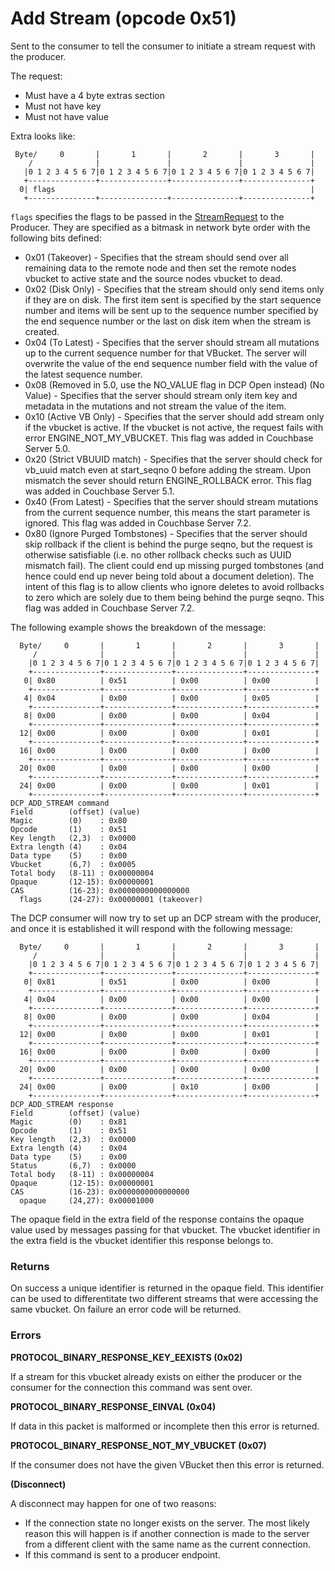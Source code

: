 # Add Stream (opcode 0x51)

Sent to the consumer to tell the consumer to initiate a stream request with the producer.

The request:

* Must have a 4 byte extras section
* Must not have key
* Must not have value

Extra looks like:

     Byte/     0       |       1       |       2       |       3       |
        /              |               |               |               |
       |0 1 2 3 4 5 6 7|0 1 2 3 4 5 6 7|0 1 2 3 4 5 6 7|0 1 2 3 4 5 6 7|
       +---------------+---------------+---------------+---------------+
      0| flags                                                         |
       +---------------+---------------+---------------+---------------+

`flags` specifies the flags to be passed in
the [StreamRequest](stream-request.md) to the Producer. They are specified as a
bitmask in network byte order with the following bits defined:

* 0x01 (Takeover) - Specifies that the stream should send over all remaining data to the remote node and then set the remote nodes vbucket to active state and the source nodes vbucket to dead.
* 0x02 (Disk Only) - Specifies that the stream should only send items only if they are on disk. The first item sent is specified by the start sequence number and items will be sent up to the sequence number specified by the end sequence number or the last on disk item when the stream is created.
* 0x04 (To Latest) - Specifies that the server should stream all mutations up to the current sequence number for that VBucket. The server will overwrite the value of the end sequence number field with the value of the latest sequence number.
* 0x08 (Removed in 5.0, use the NO_VALUE flag in DCP Open instead) (No Value) - Specifies that the server should stream only item key and metadata in the mutations and not stream the value of the item.
* 0x10 (Active VB Only) - Specifies that the server should add stream only if the vbucket is active. If the vbucket is not active, the request fails with error ENGINE_NOT_MY_VBUCKET. This flag was added in Couchbase Server 5.0.
* 0x20 (Strict VBUUID match) - Specifies that the server should check for vb_uuid match even at start_seqno 0 before adding the stream. Upon mismatch the sever should return ENGINE_ROLLBACK error. This flag was added in Couchbase Server 5.1.
* 0x40 (From Latest) - Specifies that the server should stream mutations from the current sequence number, this means the start parameter is ignored. This flag was added in Couchbase Server 7.2.
* 0x80 (Ignore Purged Tombstones) - Specifies that the server should skip rollback if the client is behind the purge seqno, but the request is otherwise satisfiable (i.e. no other rollback checks such as UUID mismatch fail).
The client could end up missing purged tombstones (and hence could end up never being told about a document deletion).
The intent of this flag is to allow clients who ignore deletes to avoid rollbacks to zero which are solely due to them being behind the purge seqno. This flag was added in Couchbase Server 7.2.

The following example shows the breakdown of the message:

      Byte/     0       |       1       |       2       |       3       |
         /              |               |               |               |
        |0 1 2 3 4 5 6 7|0 1 2 3 4 5 6 7|0 1 2 3 4 5 6 7|0 1 2 3 4 5 6 7|
        +---------------+---------------+---------------+---------------+
       0| 0x80          | 0x51          | 0x00          | 0x00          |
        +---------------+---------------+---------------+---------------+
       4| 0x04          | 0x00          | 0x00          | 0x05          |
        +---------------+---------------+---------------+---------------+
       8| 0x00          | 0x00          | 0x00          | 0x04          |
        +---------------+---------------+---------------+---------------+
      12| 0x00          | 0x00          | 0x00          | 0x01          |
        +---------------+---------------+---------------+---------------+
      16| 0x00          | 0x00          | 0x00          | 0x00          |
        +---------------+---------------+---------------+---------------+
      20| 0x00          | 0x00          | 0x00          | 0x00          |
        +---------------+---------------+---------------+---------------+
      24| 0x00          | 0x00          | 0x00          | 0x01          |
        +---------------+---------------+---------------+---------------+
    DCP_ADD_STREAM command
    Field        (offset) (value)
    Magic        (0)    : 0x80
    Opcode       (1)    : 0x51
    Key length   (2,3)  : 0x0000
    Extra length (4)    : 0x04
    Data type    (5)    : 0x00
    Vbucket      (6,7)  : 0x0005
    Total body   (8-11) : 0x00000004
    Opaque       (12-15): 0x00000001
    CAS          (16-23): 0x0000000000000000
      flags      (24-27): 0x00000001 (takeover)

The DCP consumer will now try to set up an DCP stream with the producer, and once it is established it will respond with the following message:

      Byte/     0       |       1       |       2       |       3       |
         /              |               |               |               |
        |0 1 2 3 4 5 6 7|0 1 2 3 4 5 6 7|0 1 2 3 4 5 6 7|0 1 2 3 4 5 6 7|
        +---------------+---------------+---------------+---------------+
       0| 0x81          | 0x51          | 0x00          | 0x00          |
        +---------------+---------------+---------------+---------------+
       4| 0x04          | 0x00          | 0x00          | 0x00          |
        +---------------+---------------+---------------+---------------+
       8| 0x00          | 0x00          | 0x00          | 0x04          |
        +---------------+---------------+---------------+---------------+
      12| 0x00          | 0x00          | 0x00          | 0x01          |
        +---------------+---------------+---------------+---------------+
      16| 0x00          | 0x00          | 0x00          | 0x00          |
        +---------------+---------------+---------------+---------------+
      20| 0x00          | 0x00          | 0x00          | 0x00          |
        +---------------+---------------+---------------+---------------+
      24| 0x00          | 0x00          | 0x10          | 0x00          |
        +---------------+---------------+---------------+---------------+
    DCP_ADD_STREAM response
    Field        (offset) (value)
    Magic        (0)    : 0x81
    Opcode       (1)    : 0x51
    Key length   (2,3)  : 0x0000
    Extra length (4)    : 0x04
    Data type    (5)    : 0x00
    Status       (6,7)  : 0x0000
    Total body   (8-11) : 0x00000004
    Opaque       (12-15): 0x00000001
    CAS          (16-23): 0x0000000000000000
      opaque     (24,27): 0x00001000

The opaque field in the extra field of the response contains the
opaque value used by messages passing for that vbucket. The vbucket
identifier in the extra field is the vbucket identifier this response
belongs to.

### Returns

On success a unique identifier is returned in the opaque field. This identifier can be used to differentitate two different streams that were accessing the same vbucket. On failure an error code will be returned.

### Errors

**PROTOCOL_BINARY_RESPONSE_KEY_EEXISTS (0x02)**

If a stream for this vbucket already exists on either the producer or the consumer for the connection this command was sent over.

**PROTOCOL_BINARY_RESPONSE_EINVAL (0x04)**

If data in this packet is malformed or incomplete then this error is returned.

**PROTOCOL_BINARY_RESPONSE_NOT_MY_VBUCKET (0x07)**

If the consumer does not have the given VBucket then this error is returned.

**(Disconnect)**

A disconnect may happen for one of two reasons:

* If the connection state no longer exists on the server. The most likely reason this will happen is if another connection is made to the server from a different client with the same name as the current connection.
* If this command is sent to a producer endpoint.

